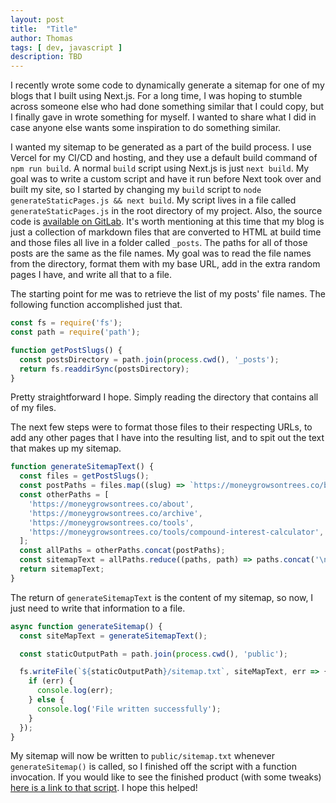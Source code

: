 ```yaml
---
layout: post
title:  "Title"
author: Thomas
tags: [ dev, javascript ]
description: TBD
---
```


I recently wrote some code to dynamically generate a sitemap for one of my blogs that I built using Next.js. For a long time, I was hoping to stumble across someone else who had done something similar that I could copy, but I finally gave in wrote something for myself. I wanted to share what I did in case anyone else wants some inspiration to do something similar.

I wanted my sitemap to be generated as a part of the build process. I use Vercel for my CI/CD and hosting, and they use a default build command of `npm run build`. A normal `build` script using Next.js is just `next build`. My goal was to write a custom script and have it run before Next took over and built my site, so I started by changing my `build` script to `node generateStaticPages.js && next build`. My script lives in a file called `generateStaticPages.js` in the root directory of my project. Also, the source code is [available on GitLab](https://gitlab.com/thomasstep/moneygrowsontrees). It's worth mentioning at this time that my blog is just a collection of markdown files that are converted to HTML at build time and those files all live in a folder called `_posts`. The paths for all of those posts are the same as the file names. My goal was to read the file names from the directory, format them with my base URL, add in the extra random pages I have, and write all that to a file.

The starting point for me was to retrieve the list of my posts' file names. The following function accomplished just that.
```js
const fs = require('fs');
const path = require('path');

function getPostSlugs() {
  const postsDirectory = path.join(process.cwd(), '_posts');
  return fs.readdirSync(postsDirectory);
}
```
Pretty straightforward I hope. Simply reading the directory that contains all of my files.

The next few steps were to format those files to their respecting URLs, to add any other pages that I have into the resulting list, and to spit out the text that makes up my sitemap.
```js
function generateSitemapText() {
  const files = getPostSlugs();
  const postPaths = files.map((slug) => `https://moneygrowsontrees.co/blog/${slug.replace(/\.md$/, '')}`);
  const otherPaths = [
    'https://moneygrowsontrees.co/about',
    'https://moneygrowsontrees.co/archive',
    'https://moneygrowsontrees.co/tools',
    'https://moneygrowsontrees.co/tools/compound-interest-calculator',
  ];
  const allPaths = otherPaths.concat(postPaths);
  const sitemapText = allPaths.reduce((paths, path) => paths.concat('\n', path), 'https://moneygrowsontrees.co/');
  return sitemapText;
}
```
The return of `generateSitemapText` is the content of my sitemap, so now, I just need to write that information to a file.
```js
async function generateSitemap() {
  const siteMapText = generateSitemapText();

  const staticOutputPath = path.join(process.cwd(), 'public');

  fs.writeFile(`${staticOutputPath}/sitemap.txt`, siteMapText, err => {
    if (err) {
      console.log(err);
    } else {
      console.log('File written successfully');
    }
  });
}
```
My sitemap will now be written to `public/sitemap.txt` whenever `generateSitemap()` is called, so I finished off the script with a function invocation. If you would like to see the finished product (with some tweaks) [here is a link to that script](https://gitlab.com/thomasstep/moneygrowsontrees/-/blob/master/generateStaticPages.js). I hope this helped!